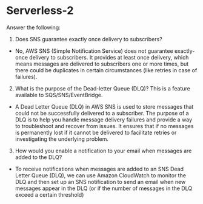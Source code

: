 # Serverless-2

Answer the following:

1. Does SNS guarantee exactly once delivery to subscribers?
- No, AWS SNS (Simple Notification Service) does not guarantee exactly-once delivery to subscribers. It provides at least once delivery, which means messages are delivered to subscribers one or more times, but there could be duplicates in certain circumstances (like retries in case of failures).

2. What is the purpose of the Dead-letter Queue (DLQ)? This is a feature available to SQS/SNS/EventBridge.
- A Dead Letter Queue (DLQ) in AWS SNS is used to store messages that could not be successfully delivered to a subscriber. The purpose of a DLQ is to help you handle message delivery failures and provide a way to troubleshoot and recover from issues. It ensures that if no messages is permanently lost if it cannot be delivered to facilitate retries or investigating the underlying problem.

3. How would you enable a notification to your email when messages are added to the DLQ?
- To receive notifications when messages are added to an SNS Dead Letter Queue (DLQ), we can use Amazon CloudWatch to monitor the DLQ and then set up an SNS notification to send an email when new messages appear in the DLQ (or if the number of messages in the DLQ exceed a certain threshold)
